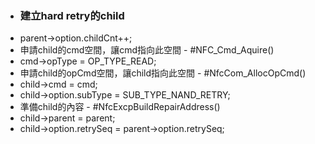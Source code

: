 - ### 建立hard retry的child
- parent->option.childCnt++;
- 申請child的cmd空間，讓cmd指向此空間 - #NFC_Cmd_Aquire()
- cmd->opType = OP_TYPE_READ;
- 申請child的opCmd空間，讓child指向此空間 - #NfcCom_AllocOpCmd()
- child->cmd = cmd;
- child->option.subType = SUB_TYPE_NAND_RETRY;
- 準備child的內容 - #NfcExcpBuildRepairAddress()
- child->parent = parent;
- child->option.retrySeq = parent->option.retrySeq;